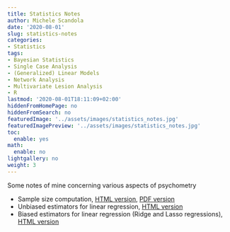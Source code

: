 ```yaml
---
title: Statistics Notes
author: Michele Scandola
date: '2020-08-01'
slug: statistics-notes
categories:
- Statistics
tags:
- Bayesian Statistics
- Single Case Analysis
- (Generalized) Linear Models
- Network Analysis
- Multivariate Lesion Analysis
- R
lastmod: '2020-08-01T18:11:09+02:00'
hiddenFromHomePage: no
hiddenFromSearch: no
featuredImage: '../assets/images/statistics_notes.jpg'
featuredImagePreview: '../assets/images/statistics_notes.jpg'
toc:
  enable: yes
math:
  enable: no
lightgallery: no
weight: 3
---
```


Some notes of mine concerning various aspects of psychometry

<!--more-->

- Sample size computation,
  [HTML version](/presentations/sample_size/samplesize_presentation.html),
  [PDF version](/presentations/sample_size/samplesize_presentation.pdf)
- Unbiased estimators for linear regression,
  [HTML version](/presentations/20200819linearregression/unbiased-linear-regression/index.html)
- Biased estimators for linear regression (Ridge and Lasso regressions),
  [HTML version](/presentations/20200903biasedestimators/biased-estimators-ridge-and-lasso-regressions/index.html)
